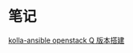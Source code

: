 # 笔记
[kolla-ansible openstack Q 版本搭建](https://github.com/shutupandrun/markdown/blob/master/openstack(queens)%20build%20whit%20kolla-ansible.md)
